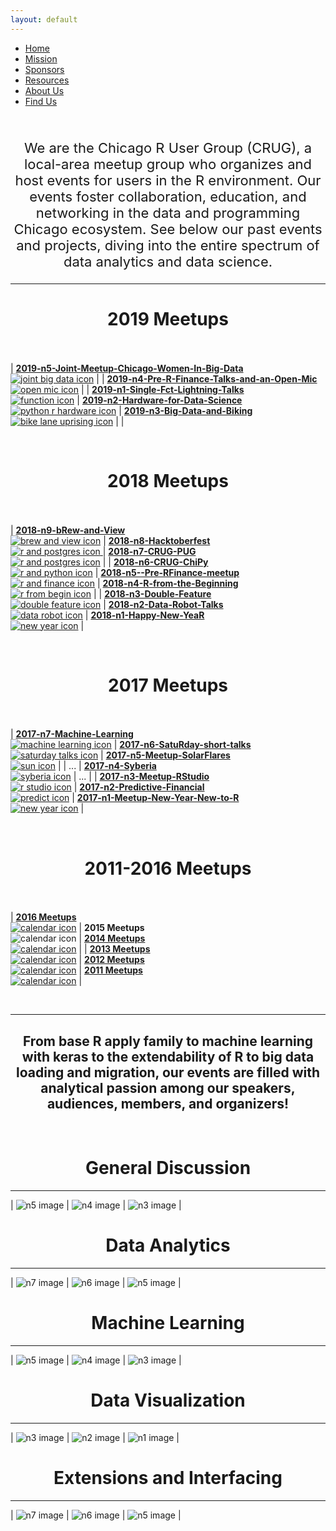 ```yaml
---
layout: default
---
```


<nav>
  <ul>
    <li id="selected"><a href="index.html">Home</a></li>
    <li><a href="mission.html">Mission</a></li>
    <li><a href="sponsors.html">Sponsors</a></li>
    <li><a href="resources.html">Resources</a></li>
    <li><a href="about-us.html">About Us</a></li>
    <li><a href="find-us.html">Find Us</a></li>
  </ul>
</nav>
<br/>

<p style="font-size:22px; text-align:center">We are the Chicago R User Group (CRUG), a local-area meetup group who organizes and host events for users in the R environment. Our events foster collaboration, education, and networking in the data and programming Chicago ecosystem. See below our past events and projects, diving into the entire spectrum of data analytics and data science. </p>

---


# <center><strong>2019 Meetups</strong></center><br/>

| [**2019-n5-Joint-Meetup-Chicago-Women-In-Big-Data** <br/> ![joint big data icon](images/women_big_data.png)](https://github.com/Chicago-R-User-Group/2019-n5-Joint-Meetup-Chicago-Women-In-Big-Data)  |                                                                                                                                                                                      | [**2019-n4-Pre-R-Finance-Talks-and-an-Open-Mic** <br/> ![open mic icon](images/open_mic.png)](https://github.com/Chicago-R-User-Group/2019-n4-Pre-R-Finance-Talks-and-an-Open-Mic) |
| [**2019-n1-Single-Fct-Lightning-Talks** <br/> ![function icon](images/function.png)](https://github.com/Chicago-R-User-Group/2019-n1-Single-Function-Lightning-Talks)                                 | [**2019-n2-Hardware-for-Data-Science** <br/> ![python r hardware icon](images/Hardware_DataScience.png)](https://github.com/Chicago-R-User-Group/2019-n2-Hardware-for-Data-Science)  | [**2019-n3-Big-Data-and-Biking** <br/> ![bike lane uprising icon](images/BikeLaneUprising.png)](https://github.com/Chicago-R-User-Group/2019-n3-Big-Data-and-Biking)               |   |

&nbsp;

# <center><strong>2018 Meetups</strong></center><br/>

| [**2018-n9-bRew-and-View** <br/>  ![brew and view icon](images/brew_view.png)](https://github.com/Chicago-R-User-Group/2018-n9-bRew-and-View)         | [**2018-n8-Hacktoberfest** <br/> ![r and postgres icon](images/hackathon.png) ](https://github.com/Chicago-R-User-Group/2018-n8-Hacktoberfest)               | [**2018-n7-CRUG-PUG** <br/> ![r and postgres icon](images/r_pg.png)](https://github.com/Chicago-R-User-Group/2018-n7-CRUG-PUG)                              |
| [**2018-n6-CRUG-ChiPy** <br/>   ![r and python icon](images/r_python.png)](https://github.com/Chicago-R-User-Group/2018-n6-CRUG-ChiPy)                | [**2018-n5--Pre-RFinance-meetup** <br/>  ![r and finance icon](images/r_finance.png)](https://github.com/Chicago-R-User-Group/2018-n5--Pre-RFinance-meetup)  | [**2018-n4-R-from-the-Beginning** <br/>  ![r from begin icon](images/from_begin.png)](https://github.com/Chicago-R-User-Group/2018-n4-R-from-the-Beginning) |
| [**2018-n3-Double-Feature** <br/> ![double feature icon](images/double_feature.png)](https://github.com/Chicago-R-User-Group/2018-n3-Double-Feature)  | [**2018-n2-Data-Robot-Talks** <br/>   ![data robot icon](images/data_robot.png)](https://github.com/Chicago-R-User-Group/2018-n2)                            | [**2018-n1-Happy-New-YeaR**  <br/>  ![new year icon](images/new_year.png)](https://github.com/Chicago-R-User-Group/2018-n1-Happy-New-YeaR)                  |

&nbsp;


# <center><strong>2017 Meetups</strong></center><br/>

| [**2017-n7-Machine-Learning** <br/> ![machine learning icon](images/machine_learning.png)](https://github.com/Chicago-R-User-Group/2017-n7-Machine-Learning-High-Frequency-Time-Series)  | [**2017-n6-SatuRday-short-talks**  <br/>  ![saturday talks icon](images/sat_talks.png)](https://github.com/Chicago-R-User-Group/2017-n6-meetup-SatuRday-short-talks)  | [**2017-n5-Meetup-SolarFlares** <br/> ![sun icon](images/solar_flares.png)](https://github.com/Chicago-R-User-Group/2017-n5-Meetup-SolarFlares) |
| ...                                                                                                                                                                                      | [**2017-n4-Syberia**   <br/>  ![syberia icon](images/syberia.png)](https://github.com/Chicago-R-User-Group/2017-n4-Meetup-Syberia)                                    | ...                                                                                                                                             |
| [**2017-n3-Meetup-RStudio** <br/> ![r studio icon](images/r_studio.png)](https://github.com/Chicago-R-User-Group/2017-n3-Meetup-RStudio)                                                 | [**2017-n2-Predictive-Financial**  <br/>  ![predict icon](images/predict_r.png)](https://github.com/Chicago-R-User-Group/2017-n2-Meetup)                              | [**2017-n1-Meetup-New-Year-New-to-R**   <br/>  ![new year icon](images/new_year.png)](https://github.com/Chicago-R-User-Group/2017-n1-Meetup)   |

&nbsp;

# <center><strong>2011-2016 Meetups</strong></center><br/>

| [**2016 Meetups** <br/> ![calendar icon](images/meetups_year.png)](https://github.com/Chicago-R-User-Group/2016-Meetups) | **2015 Meetups**   <br/> ![calendar icon](images/meetups_year.png)                                                       | [**2014 Meetups** <br/> ![calendar icon](images/meetups_year.png)](https://github.com/Chicago-R-User-Group/2014-Meetups) |
| [**2013 Meetups** <br/> ![calendar icon](images/meetups_year.png)](https://github.com/Chicago-R-User-Group/2013-Meetups) | [**2012 Meetups** <br/> ![calendar icon](images/meetups_year.png)](https://github.com/Chicago-R-User-Group/2012-Meetups) | [**2011 Meetups** <br/> ![calendar icon](images/meetups_year.png)](https://github.com/Chicago-R-User-Group/2011-Meetups) |


&nbsp;

---

## <center>From base R apply family to machine learning with keras to the extendability of R to big data loading and migration, our events are filled with analytical passion among our speakers, audiences, members, and organizers!</center>


&nbsp;


# <center>General Discussion</center>

---

| ![n5 image](images/2018-n4-image.jpg)  | ![n4 image](images/2018-n1-image3.jpg)  | ![n3 image](images/2018-n3-image2.jpg) |

# <center>Data Analytics</center>

---

| ![n7 image](images/2018-n5-image1.jpg) | ![n6 image](images/2018-n6-image1.jpg) | ![n5 image](images/2018-n5-image2.jpg) |

# <center>Machine Learning</center>

---

| ![n5 image](images/2018-n2-image1.jpg)  | ![n4 image](images/2018-n5-image3.jpg)  | ![n3 image](images/2018-n2-image2.jpg) |

# <center>Data Visualization</center>

---

| ![n3 image](images/2018-n3-image1.jpg) | ![n2 image](images/2018-n1-image1.jpg)  | ![n1 image](images/2018-n1-image2.jpg)  |

# <center>Extensions and Interfacing</center>

---

| ![n7 image](images/2018-n7-image1.jpg) | ![n6 image](images/2018-n3-image3.jpg) | ![n5 image](images/2018-n7-image2.jpg) |






